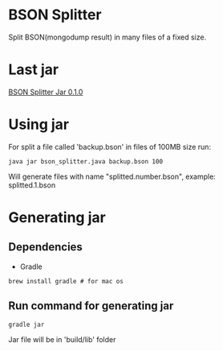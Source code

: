 # BSON Splitter

Split BSON(mongodump result) in many files of a fixed size.

# Last jar

[BSON Splitter Jar 0.1.0](https://github.com/alangalvino/BSON-Splitter/raw/develop/bson_splitter.jar)


# Using jar

For split a file called 'backup.bson' in files of 100MB size run:

```
java jar bson_splitter.java backup.bson 100
```

Will generate files with name "splitted.number.bson", example: splitted.1.bson

# Generating jar

## Dependencies

- Gradle

```
brew install gradle # for mac os
```

## Run command for generating jar

```
gradle jar
```

Jar file will be in 'build/lib' folder
